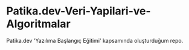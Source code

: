 # Patika.dev-Veri-Yapilari-ve-Algoritmalar
Patika.dev 'Yazılıma Başlangıç Eğitimi' kapsamında oluşturduğum repo.
